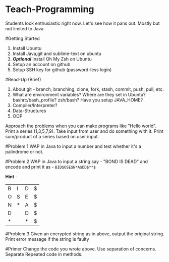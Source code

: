 # Teach-Programming
Students look enthusiastic right now. Let's see how it pans out. Mostly but not limited to Java

#Getting Started
1. Install Ubuntu
2. Install Java,git and sublime-text on ubuntu
3. <i><b>Optional</b></i> Install Oh My Zsh on Ubuntu
4. Setup an account on github
5. Setup SSH key for github (password-less login)

#Read-Up (Brief)
1. About git - branch, branching, clone, fork, stash, commit, push, pull, etc.
2. What are environment variables? Where are they set in Ubuntu? bashrc/bash_profile? zsh/bash? Have you setup JAVA_HOME?
3. Compiler/Interpreter?
4. Data-Structures
5. OOP

Approach the problems when you can make programs like "Hello world". Print a series (1,3,5,7,9). Take input from user and do something with it. Print sum/product of a series based on user input.

#Problem 1
WAP in Java to input a number and test whether it's a palindrome or not.

#Problem 2
WAP in Java to input a string say - "BOND IS DEAD" and encode and print it as - 
`BID$OSE$N*A$DD$**$` </br>

<b>Hint</b> - 
<table>
<tr>
  <td>B</td>
  <td>I</td>
  <td>D</td>
  <td>$</td>
</tr>
<tr>
  <td>O</td>
  <td>S</td>
  <td>E</td>
  <td>$</td>
</tr>
<tr>
  <td>N</td>
  <td>*</td>
  <td>A</td>
  <td>$</td>
</tr>
<tr>
  <td>D</td>
  <td> </td>
  <td>D</td>
  <td>$</td>
</tr>
<tr>
  <td>*</td>
  <td> </td>
  <td>*</td>
  <td>$</td>
</tr>
</table>

#Problem 3
Given an encrypted string as in above, output the original string. Print error message if the string is faulty

#Primer
Change the code you wrote above. Use separation of concerns. Separate Repeated code in methods.

